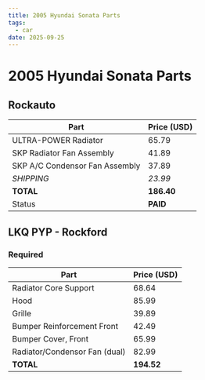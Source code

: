 ```yaml
---
title: 2005 Hyundai Sonata Parts
tags:
  - car
date: 2025-09-25
---
```


# 2005 Hyundai Sonata Parts


## Rockauto


| Part                           | Price (USD) |
| ------------------------------ | ----------- |
| ULTRA-POWER Radiator           | 65.79       |
| SKP Radiator Fan Assembly      | 41.89       |
| SKP A/C Condensor Fan Assembly | 37.89       |
| *SHIPPING*                     | *23.99*     |
| **TOTAL**                      | **186.40**  |
| Status                         | **PAID**    |


## LKQ PYP - Rockford

### Required

| Part                 | Price (USD) |
| -------------------- | ----------- |
| Radiator Core Support | 68.64 |
| Hood | 85.99 |
| Grille | 39.89 |
| Bumper Reinforcement Front | 42.49 |
| Bumper Cover, Front | 65.99 |
| Radiator/Condensor Fan (dual) | 82.99 |
| **TOTAL** | **194.52** |

